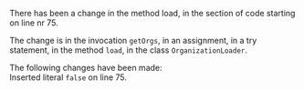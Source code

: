 There has been a change in the method load, in the section of code starting on line nr 75.
  
The change is in the invocation ```getOrgs```, in an assignment, in a try statement, in the method ```load```, in the class ```OrganizationLoader```.
  
The following changes have been made:  
Inserted literal ```false``` on line 75.  

